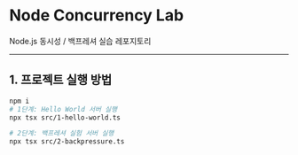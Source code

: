 # Node Concurrency Lab

Node.js 동시성 / 백프레셔 실습 레포지토리

---

## 1. 프로젝트 실행 방법
```bash
npm i
# 1단계: Hello World 서버 실행
npx tsx src/1-hello-world.ts

# 2단계: 백프레셔 실험 서버 실행
npx tsx src/2-backpressure.ts
